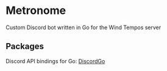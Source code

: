 # Metronome

Custom Discord bot written in Go for the Wind Tempos server

## Packages

Discord API bindings for Go: [DiscordGo](https://github.com/bwmarrin/discordgo)
